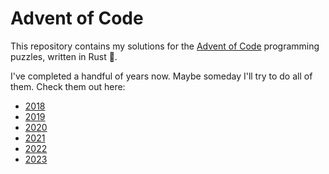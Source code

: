 # Advent of Code

This repository contains my solutions for the [Advent of Code](https://adventofcode.com) programming puzzles, written in Rust 🦀.

I've completed a handful of years now. Maybe someday I'll try to do all of them. Check them out here:

* [2018](2018/README.md)
* [2019](2019/README.md)
* [2020](2020/README.md)
* [2021](2021/README.md)
* [2022](2022/README.md)
* [2023](2023/README.md)
